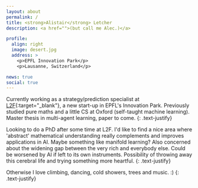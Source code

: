 ```yaml
---
layout: about
permalink: /
title: <strong>Alistair</strong> Letcher
description: <a href="">(but call me Alec.)</a>

profile:
  align: right
  image: desert.jpg
  address: >
    <p>EPFL Innovation Park</p>
    <p>Lausanne, Switzerland</p>

news: true
social: true
---
```


Currently working as a strategy/prediction specialist at [L2F](https://www.l2f.ch){:target="\_blank"}, a new start-up in EPFL's Innovation Park. Previously studied pure maths and a little CS at Oxford (self-taught machine learning). Master thesis in multi-agent learning, paper to come.
{: .text-justify}

Looking to do a PhD after some time at L2F. I'd like to find a nice area where 'abstract' mathematical understanding really complements and improves applications in AI. Maybe something like manifold learning? Also concerned about the widening gap between the very rich and everybody else. Could be worsened by AI if left to its own instruments. Possibility of throwing away this cerebral life and trying something more heartful.
{: .text-justify}

Otherwise I love climbing, dancing, cold showers, trees and music. :)
{: .text-justify}
